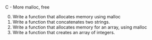 C - More malloc, free

0.	Write a function that allocates memory using malloc
1.	Write a function that concatenates two strings.
2.	Write a function that allocates memory for an array, using malloc
3.	Write a function that creates an array of integers.
